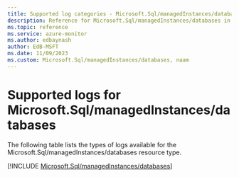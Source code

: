 ```yaml
---
title: Supported log categories - Microsoft.Sql/managedInstances/databases
description: Reference for Microsoft.Sql/managedInstances/databases in Azure Monitor Logs.
ms.topic: reference
ms.service: azure-monitor
ms.author: edbaynash
author: EdB-MSFT
ms.date: 11/09/2023
ms.custom: Microsoft.Sql/managedInstances/databases, naam
---
```





# Supported logs for Microsoft.Sql/managedInstances/databases  
The following table lists the types of logs available for the Microsoft.Sql/managedInstances/databases resource type.
  
  
[!INCLUDE [Microsoft.Sql/managedInstances/databases](./includes/microsoft-sql-managedinstances-databases-logs-include.md)]
  
